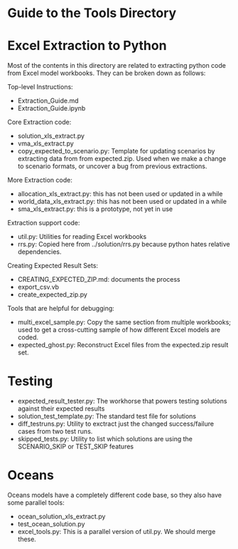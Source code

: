 # Guide to the Tools Directory

# Excel Extraction to Python

Most of the contents in this directory are related to extracting python code from Excel model workbooks.
They can be broken down as follows:

Top-level Instructions:
 * Extraction_Guide.md
 * Extraction_Guide.ipynb

Core Extraction code:
 * solution_xls_extract.py
 * vma_xls_extract.py
 * copy_expected_to_scenario.py: Template for updating scenarios by extracting data from from expected.zip.  Used when we make a change to scenario formats, or uncover a bug from previous extractions.

More Extraction code:
 * allocation_xls_extract.py: this has not been used or updated in a while
 * world_data_xls_extract.py: this has not been used or updated in a while
 * sma_xls_extract.py:  this is a prototype, not yet in use

Extraction support code:
 * util<area>.py:  Utilities for reading Excel workbooks
 * rrs<area>.py: Copied here from ../solution/rrs.py because python hates relative dependencies.

Creating Expected Result Sets:
 * CREATING_EXPECTED_ZIP.md: documents the process
 * export_csv.vb
 * create_expected_zip.py

Tools that are helpful for debugging:
 * multi_excel_sample.py:  Copy the same section from multiple workbooks; used to get a cross-cutting sample of how different Excel models are coded.
 * expected_ghost.py: Reconstruct Excel files from the expected.zip result set.

# Testing
 * expected_result_tester.py:  The workhorse that powers testing solutions against their expected results
 * solution_test_template.py:  The standard test file for solutions
 * diff_testruns.py:  Utility to exctract just the changed success/failure cases from two test runs.
 * skipped_tests.py: Utility to list which solutions are using the SCENARIO_SKIP or TEST_SKIP features

# Oceans
Oceans models have a completely different code base, so they also have some parallel tools:
 * ocean_solution_xls_extract.py
 * test_ocean_solution.py
 * excel_tools.py:  This is a parallel version of util.py.  We should merge these.
